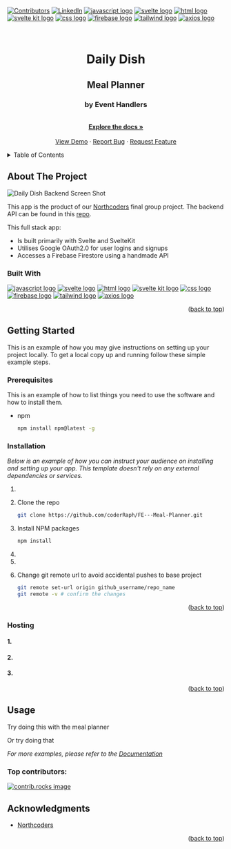 <a id="readme-top"></a>

[![Contributors][contributors-shield]][contributors-url]
[![LinkedIn][linkedin-shield]][linkedin-url]
<a href="https://developer.mozilla.org/en-US/docs/Web/JavaScript"><img src="https://img.shields.io/badge/JavaScript-323330?style=for-the-badge&logo=javascript&logoColor=F7DF1E" alt="javascript logo"></a> <a href="https://svelte.dev"><img src="https://img.shields.io/badge/Svelte-4A4A55?style=for-the-badge&logo=svelte&logoColor=FF3E00" alt="svelte logo"/></a>
<a href="https://developer.mozilla.org/en-US/docs/Web/HTML"><img src="https://img.shields.io/badge/HTML5-E34F26?style=for-the-badge&logo=html5&logoColor=white" alt="html logo"/></a> <a href="https://kit.svelte.dev"><img src="https://img.shields.io/badge/SvelteKit-FF3E00?style=for-the-badge&logo=Svelte&logoColor=white" alt="svelte kit logo"></a> <a href="https://developer.mozilla.org/en-US/docs/Web/CSS"><img src="https://img.shields.io/badge/CSS3-1572B6?style=for-the-badge&logo=css3&logoColor=white" alt="css logo"/></a> <a href="https://firebase.google.com"><img src="https://img.shields.io/badge/firebase-ffca28?style=for-the-badge&logo=firebase&logoColor=black" alt="firebase logo"></a> <a href="https://tailwindcss.com"><img src="https://img.shields.io/badge/Tailwind_CSS-38B2AC?style=for-the-badge&logo=tailwind-css&logoColor=white" alt="tailwind logo" /></a> <a href="https://axios-http.com"><img src="https://img.shields.io/badge/axios-671ddf?&style=for-the-badge&logo=axios&logoColor=white" alt="axios logo" /></a>
<!-- PROJECT LOGO -->
<br />
<div align="center">
<h1>Daily Dish</h1>
  <h2 align="center">Meal Planner</h2>
  <h3 align="center">by Event Handlers</h3>

  <p align="center">
    <br />
    <a href="https://github.com/coderRaph1/FE---Meal-Planner"><strong>Explore the docs »</strong></a>
    <br />
    <br />
    <a href="https://thedailydish.netlify.app">View Demo</a>
    ·
    <a href="https://github.com/coderRaph1/FE---Meal-Planner/issues/new?labels=bug&template=bug-report---.md">Report Bug</a>
    ·
    <a href="https://github.com/coderRaph1/FE---Meal-Planner/issues/new?labels=enhancement&template=feature-request---.md">Request Feature</a>
  </p>
</div>

<!-- TABLE OF CONTENTS -->
<details>
  <summary>Table of Contents</summary>
  <ol>
    <li>
      <a href="#about-the-project">About The Project</a>
      <ul>
        <li><a href="#built-with">Built With</a></li>
      </ul>
    </li>
    <li>
      <a href="#getting-started">Getting Started</a>
      <ul>
        <li><a href="#prerequisites">Prerequisites</a></li>
        <li><a href="#installation">Installation</a></li>
        <li><a href="#hosting">Hosting</a></li>
      </ul>
    </li>
    <li><a href="#usage">Usage</a></li>
    <li><a href="#acknowledgments">Acknowledgments</a></li>
  </ol>
</details>

<!-- ABOUT THE PROJECT -->

## About The Project

![Daily Dish Backend Screen Shot][product-screenshot]

This app is the product of our [Northcoders][NC-url] final group project. The backend API can be found in this [repo][BE-repo-url].

This full stack app:

- Is built primarily with Svelte and SvelteKit
- Utilises Google OAuth2.0 for user logins and signups 
- Accesses a Firebase Firestore using a handmade API

### Built With

<a href="https://developer.mozilla.org/en-US/docs/Web/JavaScript"><img src="https://img.shields.io/badge/JavaScript-323330?style=for-the-badge&logo=javascript&logoColor=F7DF1E" alt="javascript logo"></a> <a href="https://svelte.dev"><img src="https://img.shields.io/badge/Svelte-4A4A55?style=for-the-badge&logo=svelte&logoColor=FF3E00" alt="svelte logo"/></a>
<a href="https://developer.mozilla.org/en-US/docs/Web/HTML"><img src="https://img.shields.io/badge/HTML5-E34F26?style=for-the-badge&logo=html5&logoColor=white" alt="html logo"/></a> <a href="https://kit.svelte.dev"><img src="https://img.shields.io/badge/SvelteKit-FF3E00?style=for-the-badge&logo=Svelte&logoColor=white" alt="svelte kit logo"></a> <a href="https://developer.mozilla.org/en-US/docs/Web/CSS"><img src="https://img.shields.io/badge/CSS3-1572B6?style=for-the-badge&logo=css3&logoColor=white" alt="css logo"/></a> <a href="https://firebase.google.com"><img src="https://img.shields.io/badge/firebase-ffca28?style=for-the-badge&logo=firebase&logoColor=black" alt="firebase logo"></a> <a href="https://tailwindcss.com"><img src="https://img.shields.io/badge/Tailwind_CSS-38B2AC?style=for-the-badge&logo=tailwind-css&logoColor=white" alt="tailwind logo" /></a> <a href="https://axios-http.com"><img src="https://img.shields.io/badge/axios-671ddf?&style=for-the-badge&logo=axios&logoColor=white" alt="axios logo" /></a>

<p align="right">(<a href="#readme-top">back to top</a>)</p>

<!-- GETTING STARTED -->

## Getting Started

This is an example of how you may give instructions on setting up your project locally.
To get a local copy up and running follow these simple example steps.

### Prerequisites

This is an example of how to list things you need to use the software and how to install them.

- npm
  ```sh
  npm install npm@latest -g
  ```

### Installation

_Below is an example of how you can instruct your audience on installing and setting up your app. This template doesn't rely on any external dependencies or services._

1. 
2. Clone the repo
   ```sh
   git clone https://github.com/coderRaph/FE---Meal-Planner.git
   ```
3. Install NPM packages
   ```sh
   npm install
   ```
4. 
   
5. 

6. Change git remote url to avoid accidental pushes to base project
   ```sh
   git remote set-url origin github_username/repo_name
   git remote -v # confirm the changes
   ```

<p align="right">(<a href="#readme-top">back to top</a>)</p>

### Hosting

#### 1. 

#### 2. 

#### 3. 

<p align="right">(<a href="#readme-top">back to top</a>)</p>

## Usage

Try doing this with the meal planner

Or try doing that

_For more examples, please refer to the [Documentation](https://example.com)_

### Top contributors:

<a href="https://github.com/coderRaph1/FE---Meal-Planner/graphs/contributors">
  <img src="https://contrib.rocks/image?repo=coderRaph1/FE---Meal-Planner" alt="contrib.rocks image" />
</a>

## Acknowledgments

- [Northcoders][NC-url]

<p align="right">(<a href="#readme-top">back to top</a>)</p>

<!-- MARKDOWN LINKS & IMAGES -->

[BE-repo-url]: https://github.com/nldblanch/event-handlers-meal-planner-BE
[NC-url]: https://northcoders.com
[contributors-shield]: https://img.shields.io/github/contributors/coderRaph1/FE---Meal-Planner.svg?style=for-the-badge
[contributors-url]: https://github.com/coderRaph1/FE---Meal-Planner/graphs/contributors
[linkedin-shield]: https://img.shields.io/badge/-LinkedIn-black.svg?style=for-the-badge&logo=linkedin&colorB=555
[linkedin-url]: https://linkedin.com/in/nathanblanch
[product-screenshot]: https://github.com/user-attachments/assets/a1de4a1c-c0cd-4412-9902-a03d9c31e759
[BE-host]: https://event-handlers-meal-planner-be.onrender.com/api
